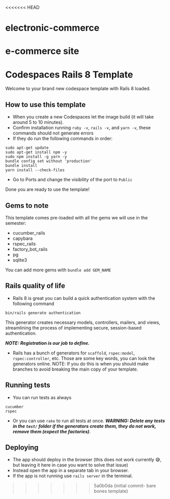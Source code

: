 <<<<<<< HEAD
# electronic-commerce
e-commerce site 
=======
# Codespaces Rails 8 Template

Welcome to your brand new codespace template with Rails 8 loaded. 

## How to use this template

* When you create a new Codespaces let the image build (it will take around 5 to 10 minutes).
* Confirm installation running ```ruby -v```, ```rails -v```, and ```yarn -v```, these commands should not generate errors
* If they do run the following commands in order:

```shell
sudo apt-get update
sudo apt-get install npm -y
sudo npm install -g yarn -y
bundle config set without 'production'
bundle install
yarn install --check-files
```
* Go to Ports and change the visibility of the port to `Public`

Done you are ready to use the template!

## Gems to note

This template comes pre-loaded with all the gems we will use in the semester:

* cucumber_rails
* capybara
* rspec_rails
* factory_bot_rails
* pg
* sqlite3

You can add more gems with ```bundle add GEM_NAME```

## Rails quality of life

* Rails 8 is great you can build a quick authentication system with the following command

```shell
bin/rails generate authentication
```

This generator creates necessary models, controllers, mailers, and views, streamlining the process of implementing secure, session-based authentication. 

***NOTE: Registration is our job to define.***

* Rails has a bunch of generators for `scaffold`, `rspec:model`, `rspec:controller`, etc. Those are some key words, you can look the generators online. NOTE: If you do this is when you should make branches to avoid breaking the main copy of your template.

## Running tests

* You can run tests as always

```shell
cucumber
rspec
```

* Or you can use `rake` to run all tests at once. ***WARNING: Delete any tests in the `test/` folder if the generators create them, they do not work, remove them (expect the factories)***.

## Deploying

* The app should deploy in the browser (this does not work currently 😅, but leaving it here in case you want to solve that issue)
* Instead open the app in a separate tab in your browser.
* If the app is not running use `rails server` in the terminal.
>>>>>>> 5a0b0da (initial commit- bare bones template)
